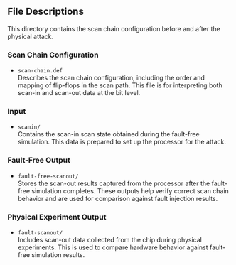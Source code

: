 ## File Descriptions

This directory contains the scan chain configuration before and after the physical attack.

### Scan Chain Configuration

- `scan-chain.def`  
  Describes the scan chain configuration, including the order and mapping of flip-flops in the scan path. This file is for interpreting both scan-in and scan-out data at the bit level.

### Input

- `scanin/`  
  Contains the scan-in scan state obtained during the fault-free simulation. This data is prepared to set up the processor for the attack.

### Fault-Free Output

- `fault-free-scanout/`  
  Stores the scan-out results captured from the processor after the fault-free simulation completes. These outputs help verify correct scan chain behavior and are used for comparison against fault injection results.

### Physical Experiment Output

- `fault-scanout/`  
  Includes scan-out data collected from the chip during physical experiments. This is used to compare hardware behavior against fault-free simulation results.
